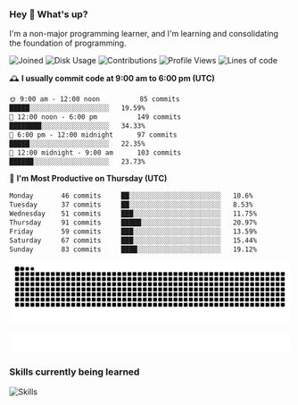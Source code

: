 ### Hey :wave: What's up?

I'm a non-major programming learner, and I'm learning and consolidating the foundation of programming.

<!--START_SECTION:waka-->
![Joined](http://img.shields.io/badge/Joined-6%20years%20ago-6D67E4?style=flat&labelColor=453C67)
![Disk Usage](http://img.shields.io/badge/Github%27s%20Storage-591.7%20MB-FD841F?style=flat&labelColor=E14D2A)
![Contributions](http://img.shields.io/badge/Contributions%20in%202023-77-7DCE13?style=flat&labelColor=2B7A0B)
![Profile Views](http://img.shields.io/badge/Profile%20Views-706-3AB4F2?style=flat&labelColor=0078AA)
![Lines of code](https://img.shields.io/badge/Lines%20of%20code-2%20Million%20Lines%20of%20code-FF8B8B?style=flat&labelColor=EB4747)

🕰️ **I usually commit code at 9:00 am to 6:00 pm (UTC)** 

```text
🌞 9:00 am - 12:00 noon          85 commits     █████░░░░░░░░░░░░░░░░░░░░   19.59% 
🌆 12:00 noon - 6:00 pm          149 commits    ████████░░░░░░░░░░░░░░░░░   34.33% 
🌃 6:00 pm - 12:00 midnight      97 commits     █████░░░░░░░░░░░░░░░░░░░░   22.35% 
🌙 12:00 midnight - 9:00 am      103 commits    ██████░░░░░░░░░░░░░░░░░░░   23.73%
```
📅 **I'm Most Productive on Thursday (UTC)** 

```text
Monday       46 commits     ██░░░░░░░░░░░░░░░░░░░░░░░   10.6% 
Tuesday      37 commits     ██░░░░░░░░░░░░░░░░░░░░░░░   8.53% 
Wednesday    51 commits     ███░░░░░░░░░░░░░░░░░░░░░░   11.75% 
Thursday     91 commits     █████░░░░░░░░░░░░░░░░░░░░   20.97% 
Friday       59 commits     ███░░░░░░░░░░░░░░░░░░░░░░   13.59% 
Saturday     67 commits     ███░░░░░░░░░░░░░░░░░░░░░░   15.44% 
Sunday       83 commits     ████░░░░░░░░░░░░░░░░░░░░░   19.12%
```



<!--END_SECTION:waka-->

![Snake animation](https://raw.githubusercontent.com/dirname/dirname/output/snake.svg)

![metrics](github-metrics.svg)

### Skills currently being learned

![Skills](https://skillicons.dev/icons?i=linux,rust,go,solidity,typescript,bash,git,postgres,mysql,redis,mongo,docker,kubernetes,prometheus,grafana)

